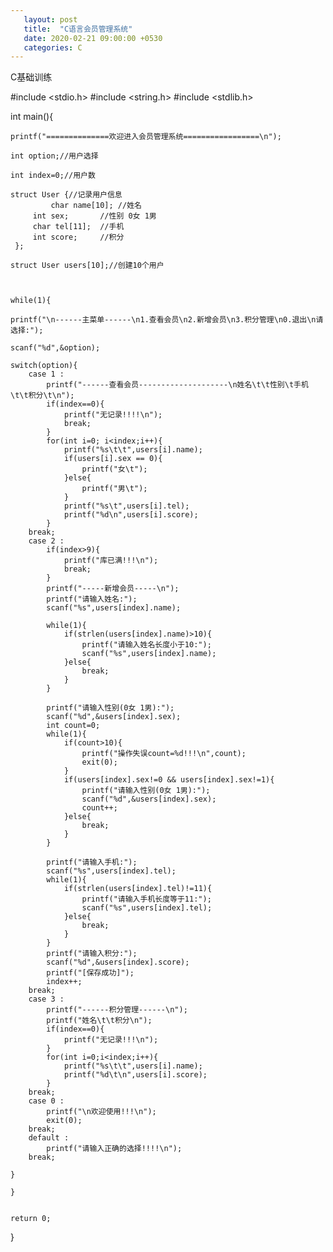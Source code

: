 ```yaml
---
   layout: post
   title:  "C语言会员管理系统"                                                        
   date: 2020-02-21 09:00:00 +0530
   categories: C
---
```

  C基础训练

#include <stdio.h>
#include <string.h>
#include <stdlib.h>

int main(){

	printf("==============欢迎进入会员管理系统=================\n");
	
	int option;//用户选择

	int index=0;//用户数

	struct User {//记录用户信息
       		 char name[10]; //姓名
		 int sex;       //性别 0女 1男
		 char tel[11];  //手机
		 int score;     //积分
   	 };
	
	struct User users[10];//创建10个用户



	while(1){

	printf("\n------主菜单------\n1.查看会员\n2.新增会员\n3.积分管理\n0.退出\n请选择:");
	
	scanf("%d",&option);

	switch(option){
		case 1 :
			printf("------查看会员--------------------\n姓名\t\t性别\t手机\t\t积分\t\n");
			if(index==0){
				printf("无记录!!!!\n");
				break;
			}
			for(int i=0; i<index;i++){
				printf("%s\t\t",users[i].name);
				if(users[i].sex == 0){
					printf("女\t");
				}else{
					printf("男\t");
				}
				printf("%s\t",users[i].tel);
				printf("%d\n",users[i].score);
			}
		break;
		case 2 :
			if(index>9){
				printf("库已满!!!\n");
				break;
			}
			printf("-----新增会员-----\n");
			printf("请输入姓名:");
			scanf("%s",users[index].name);
			
			while(1){
				if(strlen(users[index].name)>10){
					printf("请输入姓名长度小于10:");
					scanf("%s",users[index].name);
				}else{
					break;
				}
			}

			printf("请输入性别(0女 1男):");
			scanf("%d",&users[index].sex);
			int count=0;
			while(1){
				if(count>10){
					printf("操作失误count=%d!!!\n",count);
					exit(0);
				}
				if(users[index].sex!=0 && users[index].sex!=1){
					printf("请输入性别(0女 1男):");
					scanf("%d",&users[index].sex);
					count++;
				}else{
					break;
				}
			}

			printf("请输入手机:");
			scanf("%s",users[index].tel);
			while(1){
				if(strlen(users[index].tel)!=11){
					printf("请输入手机长度等于11:");
					scanf("%s",users[index].tel);
				}else{
					break;
				}
			}
			printf("请输入积分:");
			scanf("%d",&users[index].score);
			printf("[保存成功]");
			index++;
		break;
		case 3 :
			printf("------积分管理------\n");
			printf("姓名\t\t积分\n");
			if(index==0){
				printf("无记录!!!\n");
			}
			for(int i=0;i<index;i++){
				printf("%s\t\t",users[i].name);
				printf("%d\t\n",users[i].score);
			}
		break;
		case 0 :
			printf("\n欢迎使用!!!\n");
			exit(0);
		break;
		default :
			printf("请输入正确的选择!!!!\n");
		break;
	
	}

	}


	return 0;
}


